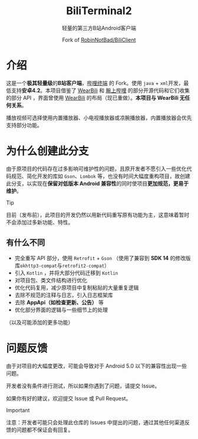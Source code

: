 <div align="center">

# BiliTerminal2

轻量的第三方B站Android客户端

Fork of [RobinNotBad/BiliClient](https://gitee.com/RobinNotBad/BiliClient)

</div>

# 介绍
这是一个**极其轻量级**的**B站客户端**，[哔哩终端](https://gitee.com/RobinNotBad/BiliClient) 的 Fork。使用 `java` + `xml`开发，最低支持**安卓4.2**。本项目借鉴了 [WearBili](https://github.com/SpaceXC/WearBili) 和 [腕上哔哩](https://github.com/luern0313/WristBilibili) 的部分开源代码和它们收集的部分 API ，界面曾使用 [WearBili](https://github.com/SpaceXC/WearBili) 的布局（现已重做）。**本项目与 WearBili 无任何关系**。

播放视频可选择使用内置播放器、小电视播放器或凉腕播放器，内置播放器会优先支持部分功能。

# 为什么创建此分支
由于原项目的代码存在过多影响可维护性的问题，且原开发者不愿引入一些优化代码规范、简化开发的库如 `Gson`、`Lombok` 等，也没有时间大幅度重构项目，故创建此分支，以实现在**保留对低版本 Android 兼容性**的同时使项目**更加规范，更易于维护**。

> [!TIP]
> 目前（发布前），此项目的开发仍然以用新代码重写原有功能为主，这意味着暂时不会添加过多新功能、特性。

## 有什么不同
- 完全重写 API 部分，使用 `Retrofit` + `Gson` （使用了兼容到 **SDK 14** 的修改版库`okhttp3-compat`与`retrofit2-compat`）
- 引入 `Kotlin` ，并将大部分代码迁移到 `Kotlin`
- 对项目包、类文件结构进行优化
- 优化代码复用，减少原项目中复制粘贴的大量重复逻辑
- 去除不规范的注释与日志，引入日志框架库
- 去除 **AppApi（如检查更新、公告）** 等
- 优化部分界面的逻辑与一些细节上的处理

（以及可能添加的更多功能）

# 问题反馈
由于对项目的大幅度更改，可能会导致对于 Android 5.0 以下的兼容性出现一些问题。

开发者没有条件进行测试，所以如果你遇到了问题，请提交 Issue。

如果你有好的建议，欢迎提交 Issue 或 Pull Request。

> [!IMPORTANT]
> 注意：开发者可能只会处理此仓库的 Issues 中提出的问题，通过其他任何渠道反馈的问题都不保证会有回复。